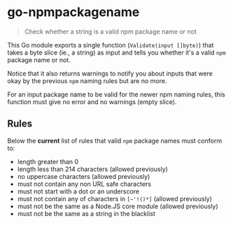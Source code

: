 # go-npmpackagename

> Check whether a string is a valid npm package name or not

This Go module exports a single function (`Validate(input []byte)`) that takes a byte slice (ie., a string) as input and tells you whether it's a valid `npm` package name or not.

Notice that it also returns warnings to notify you about inputs that were okay by the previous `npm` naming rules but are no more.

For an input package name to be valid for the newer npm naming rules, this function must give no error and no warnings (empty slice).

## Rules

Below the **current** list of rules that valid `npm` package names must conform to:

- length greater than 0
- length less than 214 characters (allowed previously)
- no uppercase characters (allowed previously)
- must not contain any non URL safe characters
- must not start with a dot or an underscore
- must not contain any of characters in `[~'!()*]` (allowed previously)
- must not be the same as a Node.JS core module (allowed previously)
- must not be the same as a string in the blacklist
